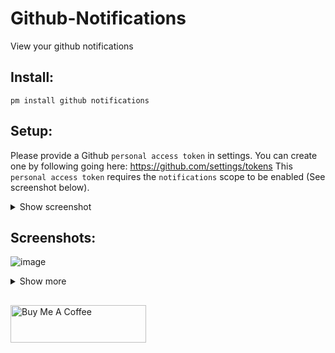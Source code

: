 # Github-Notifications
View your github notifications

## Install:

```
pm install github notifications
```

## Setup:

Please provide a Github `personal access token` in settings.
You can create one by following going here: https://github.com/settings/tokens
This `personal access token` requires the `notifications` scope to be enabled (See screenshot below).

<details>
<summary>Show screenshot</summary>
 
![image](https://user-images.githubusercontent.com/535299/149201391-8eaf058d-2733-4b65-8d0f-462534050c7e.png)
</details>

## Screenshots:
![image](https://user-images.githubusercontent.com/535299/149201625-58642aa8-9414-45d8-b0ec-5e6524e0691c.png)
<details>
<summary>Show more</summary>
 
![image](https://user-images.githubusercontent.com/535299/149201666-73a29701-22c7-48fc-96e2-fbbbf617cc16.png)
</details>



##
<a href="https://www.buymeacoffee.com/garulf" target="_blank"><img src="https://cdn.buymeacoffee.com/buttons/v2/default-green.png" alt="Buy Me A Coffee" style="height: 60px !important;width: 217px !important;" ></a>
